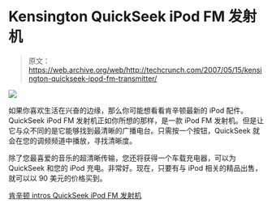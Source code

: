 # Kensington QuickSeek iPod FM 发射机

> 原文：<https://web.archive.org/web/http://techcrunch.com/2007/05/15/kensington-quickseek-ipod-fm-transmitter/>

![](img/a3450de1b655593597d6ae3d93fb2885.png)

如果你喜欢生活在兴奋的边缘，那么你可能想看看肯辛顿最新的 iPod 配件。QuickSeek iPod FM 发射机正如你所想的那样，是一款 iPod FM 发射机。但是让它与众不同的是它能够找到最清晰的广播电台。只需按一个按钮，QuickSeek 就会在您的调频频道中播放，寻找清晰度。

除了您最喜爱的音乐的超清晰传输，您还将获得一个车载充电器，可以为 QuickSeek 和您的 iPod 充电。非常好。现在，只要有与 iPod 相关的精品出售，就可以以 90 美元的价格买到。

[肯辛顿 intros QuickSeek iPod FM 发射机](https://web.archive.org/web/20150522175722/http://ilounge.com/index.php/news/comments/kensington-intros-quickseek-ipod-fm-transmitter/)